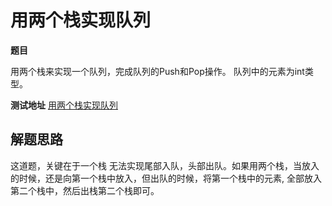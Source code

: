 # 用两个栈实现队列

**题目**

用两个栈来实现一个队列，完成队列的Push和Pop操作。 队列中的元素为int类型。

**测试地址**
[用两个栈实现队列](https://www.nowcoder.com/practice/54275ddae22f475981afa2244dd448c6?tpId=13&tqId=11158&rp=1&ru=/ta/coding-interviews&qru=/ta/coding-interviews/question-ranking)

## 解题思路

这道题，关键在于一个栈 无法实现尾部入队，头部出队。如果用两个栈，当放入的时候，还是向第一个栈中放入，但出队的时候，将第一个栈中的元素,
全部放入第二个栈中，然后出栈第二个栈即可。
